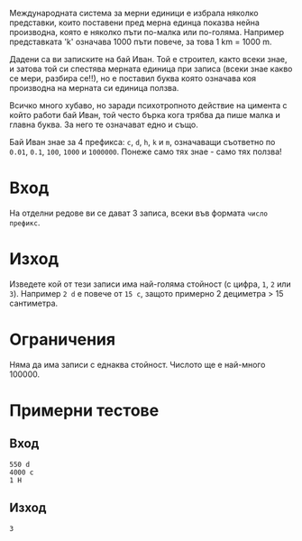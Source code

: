 Международната система за мерни единици е избрала няколко представки, които поставени пред мерна единца показва нейна производна, която е няколко пъти по-малка или по-голяма. Например представката 'k' означава 1000 пъти повече, за това 1 km = 1000 m.

Дадени са ви записките на бай Иван. Той е строител, както всеки знае, и затова той си спестява мерната единица при записа (всеки знае какво се мери, разбира се!!), но е поставил буква която означава коя производна на мерната си единица ползва.

Всичко много хубаво, но заради психотропното действие на цимента с който работи бай Иван, той често бърка кога трябва да пише малка и главна буква. За него те означават едно и също.

Бай Иван знае за 4 префикса: `c`, `d`, `h`, `k` и `m`, означаващи съответно по `0.01`, `0.1`, `100`, `1000` и `1000000`. Понеже само тях знае - само тях ползва!

# Вход
На отделни редове ви се дават 3 записа, всеки във формата `число префикс`.

# Изход
Изведете кой от тези записи има най-голяма стойност (с цифра, `1`, `2` или `3`). Например `2 d` е повече от `15 c`, защото примерно 2 дециметра > 15 сантиметра.

# Ограничения
Няма да има записи с еднаква стойност.
Числото ще е най-много 100000.

# Примерни тестове
## Вход
```
550 d  
4000 c  
1 H  
```

## Изход
```
3  
```

